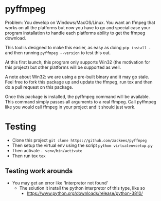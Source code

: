 # pyffmpeg

Problem: You develop on Windows/MacOS/Linux. You want an ffmpeg
that works on all the platforms but now you have to go and special
case your program installation to handle each platforms ability
to get the ffmpeg download.

This tool is designed to make this easier, as easy as doing
`pip install .` and then running `pyffmpeg --version` to test this out.

At this first launch, this program only supports Win32 (the motivation
for this project) but other platforms will be supported as well.

A note about Win32: we are using a pre-built binary and it may go
stale. Feel free to fork this package up and update the ffmpeg, run
tox and then do a pull request on this package.

Once this package is installed, the pyffmpeg command will
be available. This command simply passes all arguments to
a real ffmpeg. Call pyffmpeg like you would call ffmpeg in your project
and it should just work.

# Testing

  * Clone this project `git clone https://github.com/zackees/pyffmpeg`
  * Then setup the virtual env using the script `python virtualenvsetup.py`
  * Then activate `. venv/bin/activate`
  * Then run tox `tox`

## Testing work arounds
  * You may get an error like 'Interpretor not found'
    * The solution it install the python interpretor of this type, like so
      * https://www.python.org/downloads/release/python-3810/